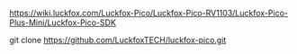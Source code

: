 


https://wiki.luckfox.com/Luckfox-Pico/Luckfox-Pico-RV1103/Luckfox-Pico-Plus-Mini/Luckfox-Pico-SDK

git clone https://github.com/LuckfoxTECH/luckfox-pico.git
